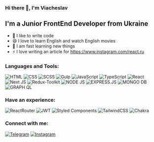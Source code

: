### Hi there 👋, I'm Viacheslav

## I'm a Junior FrontEnd Developer from Ukraine
- 💪 I like to write code
- 😄 I love to learn English and watch English movies
- 🥅 I am fast learning new things
- ⚡ I love writing an article for https://www.instagram.com/react.ru

### Languages and Tools:
![HTML](https://img.shields.io/badge/-HTML-090909?style=for-the-badge&logo=html5&logoColor=orange) ![CSS](https://img.shields.io/badge/-SCSS-090909?style=for-the-badge&logo=css3&logoColor=2162B0)  ![SCSS](https://img.shields.io/badge/-SCSS-090909?style=for-the-badge&logo=sass&logoColor=D56FA4)   ![Gulp](https://img.shields.io/badge/-Gulp-090909?style=for-the-badge&logo=gulp&logoColor=red)   ![JavaScript](https://img.shields.io/badge/-JavaScript-090909?style=for-the-badge&logo=JavaScript&logoColor=E9D54D)  ![TypeScript](https://img.shields.io/badge/-TypeScript-090909?style=for-the-badge&logo=TypeScript&logoColor=2F74C0) ![React](https://img.shields.io/badge/-React-090909?style=for-the-badge&logo=react&logoColor=61DAFB) ![Next JS](https://img.shields.io/badge/Next-black?style=for-the-badge&logo=next.js&logoColor=white) ![Redux-Toolkit](https://img.shields.io/badge/-Redux_Toolkit-090909?style=for-the-badge&logo=redux&logoColor=764ABC) ![NODE JS](https://img.shields.io/badge/Node.js-43853D?style=for-the-badge&logo=node.js&logoColor=white) ![EXPRESS.JS](https://img.shields.io/badge/Express.js-090909?style=for-the-badge&logo=express&) ![MONGO DB](https://img.shields.io/badge/MongoDB-orange?style=for-the-badge&logo=mongodb&logoColor=white) ![GRAPH QL](https://img.shields.io/badge/GRAPHQL-e66ec6?style=for-the-badge&logo=GraphQL&logoColor=white) 

### Have an experience:
![ReactRouter](https://img.shields.io/badge/React_Router-090909?style=for-the-badge&logo=react-router&logoColor=white)  ![JWT](https://img.shields.io/badge/json%20web%20token-090909?style=for-the-badge&logo=json-web-tokens&logoColor=pink) ![Styled Components](https://img.shields.io/badge/styled--components-DB7093?style=for-the-badge&logo=styled-components&logoColor=white) ![TailwindCSS](https://img.shields.io/badge/tailwindcss-%2338B2AC.svg?style=for-the-badge&logo=tailwind-css&logoColor=white) ![Chakra](https://img.shields.io/badge/chakra-%234ED1C5.svg?style=for-the-badge&logo=chakraui&logoColor=white)

### Connect with me:
[![Telegram](https://img.shields.io/badge/-Telegram-090909?style=for-the-badge&logo=telegram&logoColor=27A0D9)](https://t.me/react1ru) [![Instagram](https://img.shields.io/badge/-Instagram-090909?style=for-the-badge&logo=instagram&logoColor=BA399D)](https://www.instagram.com/react.ru)
